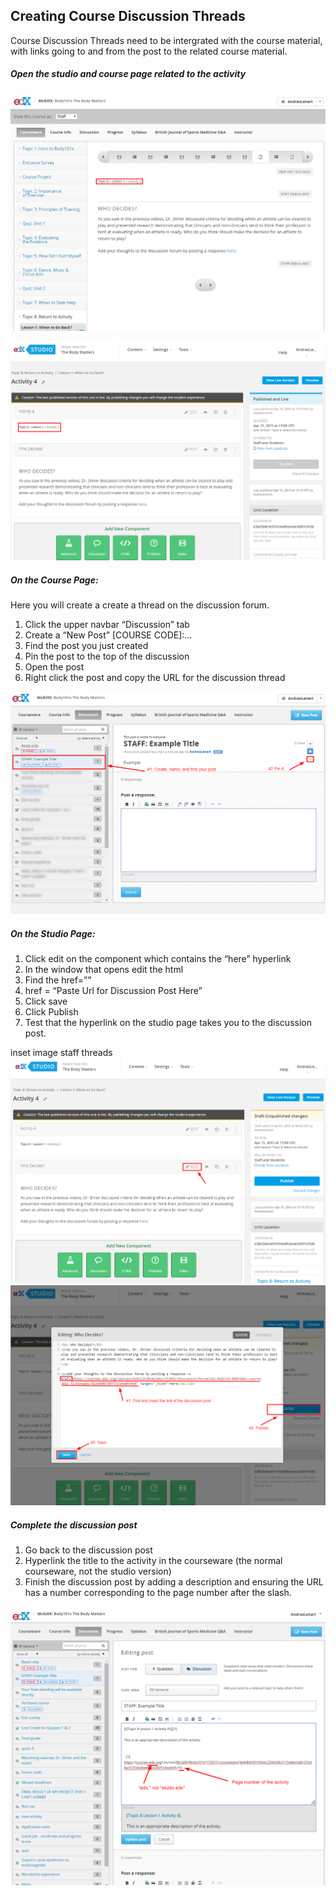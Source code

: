 ## Creating Course Discussion Threads

Course Discussion Threads need to be intergrated with the course material, with links going to and from the post to the related course material.  

##### Open the studio and course page related to the activity


![image](../../images/StaffThreads1.png)

![image](../../images/StaffThreads2.png)

##### On the Course Page:

Here you will create a create a thread on the discussion forum.

1. Click the upper navbar “Discussion” tab
2. Create a “New Post” [COURSE CODE]:...
3. Find the post you just created
4. Pin the post to the top of the discussion
5. Open the post
6. Right click the post and copy the URL for the discussion thread

![image](../../images/StaffThreads3Small.png)



##### On the Studio Page:

1. Click edit on the component which contains the “here” hyperlink
2. In the window that opens edit the html
3. Find the href=””
4. href = “Paste Url for Discussion Post Here”
5. Click save
6. Click Publish
7. Test that the hyperlink on the studio page takes you to the discussion post.

inset image staff threads 
![image](../../images/StaffThreads3-1.png)
![image](../../images/StaffThreads4.png)



##### Complete the discussion post

1. Go back to the discussion post
2. Hyperlink the title to the activity in the courseware (the normal courseware, not the studio version) 
3. Finish the discussion post by adding a description and ensuring the URL has a number corresponding to the page number after the slash.

![image](../../images/StaffThread5v2.png)

